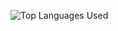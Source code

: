 ![Top Languages Used](https://github-readme-stats-5om8e3j1s-declspecls-projects.vercel.app/api/top-langs/?username=declspecl&theme=dark&hide_border=false&no-bg=true&no-frame=true&langs_count=10)
